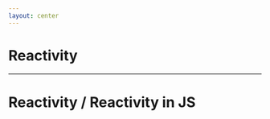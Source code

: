 ```yaml
---
layout: center
---
```


# Reactivity

---

# Reactivity / Reactivity in JS

<StackBlitzEmbed id="js-ksb7hb" file="src/components/App.vue" />
